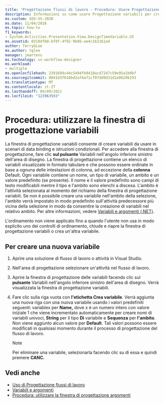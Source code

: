 ```yaml
---
title: 'Progettazione flussi di lavoro - Procedura: Usare Progettazione variabili'
description: Informazioni su come usare Progettazione variabili per creare variabili da usare in scenari di data binding e istruzioni condizionali.
ms.custom: SEO-VS-2020
ms.date: 11/04/2016
ms.topic: how-to
f1_keywords:
- System.Activities.Presentation.View.DesignTimeVariable.UI
ms.assetid: 0318dfb0-bf8f-4f92-9b86-ae4c1b2161ad
author: TerryGLee
ms.author: tglee
manager: jmartens
ms.technology: vs-workflow-designer
ms.workload:
- multiple
ms.openlocfilehash: 2391694c44c5494fb9410acd7247c59e95a1b9bf
ms.sourcegitcommit: 0841d3f610bd2af4af1cf07dd9d31d1e0629b193
ms.translationtype: MT
ms.contentlocale: it-IT
ms.lasthandoff: 09/09/2021
ms.locfileid: "123963593"
---
```

# <a name="how-to-use-the-variable-designer"></a>Procedura: utilizzare la finestra di progettazione variabili

La finestra di progettazione variabili consente di creare variabili da usare in scenari di data binding e istruzioni condizionali. Per accedere alla finestra di progettazione, fare clic **sul pulsante** Variabili nell'angolo inferiore sinistro dell'area di disegno. La finestra di progettazione contiene un elenco di variabili visualizzate in formato tabulare e che possono essere ordinate in base a ognuna delle intestazioni di colonna, ad eccezione della **colonna** Default. Ogni variabile contiene un nome, un tipo di variabile, un ambito e un valore predefinito (se presente). Il nome e il valore predefinito sono campi di testo modificabili mentre il tipo e l'ambito sono elenchi a discesa. L'ambito è l'attività selezionata al momento del richiamo della finestra di progettazione variabili. Se non è possibile creare una variabile nell'ambito della selezione, l'ambito verrà impostato in modo predefinito sull'attività predecessore più vicina della selezione in modo da consentire la creazione di variabili nel relativo ambito. Per altre informazioni, vedere [Variabili e argomenti (.NET)](/dotnet/framework/windows-workflow-foundation/variables-and-arguments).

 L'ordinamento non viene applicato fino a quando l'utente non usa in modo esplicito uno dei controlli di ordinamento, chiude e riapre la finestra di progettazione variabili o crea un'altra variabile.

## <a name="to-create-a-new-variable"></a>Per creare una nuova variabile

1. Aprire una soluzione di flusso di lavoro o attività in Visual Studio.

2. Nell'area di progettazione selezionare un'attività nel flusso di lavoro.

3. Aprire la finestra di progettazione delle variabili facendo clic sul **pulsante** Variabili nell'angolo inferiore sinistro dell'area di disegno. Verrà visualizzata la finestra di progettazione variabili.

4. Fare clic sulla riga vuota con **l'etichetta Crea variabile**. Verrà aggiunta una nuova riga con una nuova variabile usando i valori predefiniti seguenti: variablex per **Name,** dove x è un numero intero con valore iniziale 1 che viene incrementato automaticamente per creare nomi di variabili univoci, **String** per il tipo **Di** variabile e **Sequenza** per **l'ambito**. Non viene aggiunto alcun valore per **Default**. Tali valori possono essere modificati in qualsiasi momento durante il processo di progettazione del flusso di lavoro.

    > [!NOTE]
    > Per eliminare una variabile, selezionarla facendo clic su di essa e quindi premere **CANC.**

## <a name="see-also"></a>Vedi anche

- [Uso di Progettazione flussi di lavoro](developing-applications-with-the-workflow-designer.md)
- [Variabili e argomenti](/dotnet/framework/windows-workflow-foundation/variables-and-arguments)
- [Procedura: utilizzare la finestra di progettazione argomenti](../workflow-designer/how-to-use-the-argument-designer.md)
